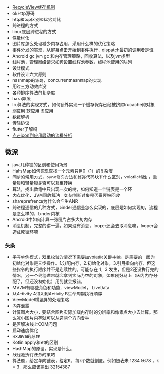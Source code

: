 - [RecycleView缓存机制](https://juejin.im/post/5c696ba9e51d457f136d24ff/)
- okHttp源码
- http和tcp区别和优劣对比
- 跨进程的方式
- linux底层跨进程的方式
- 性能优化
- 图片库怎么处理减少内存占用，采用什么样的优化策略
- 事件分发的实现，从屏幕点击开始到事件执行，dispatch最初的调用者是谁
- Android gc jvm gc 和内存管理策略，回收算法，以及jvm类型
- 线程池，管理网络请求如何设置线程池参数，线程池使用的队列
- 设计模式
- 软件设计六大原则
- hashmap的源码，concurrenthashmap的实现
- 用过三方动效库没
- 各种排序算法的复杂度
- hash算法
- lru算法的实现方式，如何额外实现一个缓存保存已经被挤除lrucache的对象
- 弱应用 软应用 虚应用
- 数据解析
- 传输协议
- flutter了解吗
- [点击icon到应用启动的流程分析](https://blog.csdn.net/freekiteyu/article/details/79318031)

## 微派
- java几种锁的区别和使用场景
- HahsMap如何实现查找一个元素只用0（1）的复杂度
- 同步的常用方式，sync修饰方法和修饰代码块有什么区别，volatile特性 ，重量锁和轻量锁是否可以互相转换
- 算法，找出数组中只出现一次的树，如何知道一个链表是一个环
- 内存优化，JVM回收算法，如何判断对象是否需要被回收
- shareprefrence为什么会产生ANR
- 跨进程通信的几种方式，binder通信是怎么实现的，底层是如何实现的，流程是怎么样的，binder内核
- Android中如何计算一张图片占多大的内存
- 消息机制，完整的讲一遍，如果没有消息，looper还会去取消息嘛，looper会造成死循环嘛

### 头条
- 手写单例模式，[双重校验的情况下需要加volatile关键字嘛](https://www.cnblogs.com/tiancai/p/9927948.html)，是需要的，因为初始化对象是三步操作。1.分配内存，2.初始化对象，3.引用指向内存。但这些指令的执行顺序并不是连续性的。可能存在 1，3 发生，但是2还没执行完的情况，另一个线程进来就会拿到实际为空的对象，如果刚好马上（因为内存分配了，但还没初始化）用到就会报错。
- MVVM有哪些角色和功能，viewModel， LiveData
- 从Activity A进入到Activity B生命周期执行顺序
- ViewModel横竖屏的处理策略
- 内存泄露
- 计算图片大小，要结合图片实际加载内存时的分辨率和像素点大小去计算。那么减小图片内存就可以从这两个方向着手
- 是否解决线上OOM问题
- 启动速度优化
- RxJava的原理
- Kotlin apply和let的区别
- HashMap的原理，实现是什么。
- 线程池执行任务的策略
- 算法题，给定单向链表，给定K，每k个数就倒置。例如链表未 1234 5678 ，k = 3，那么应该输出 32154387
